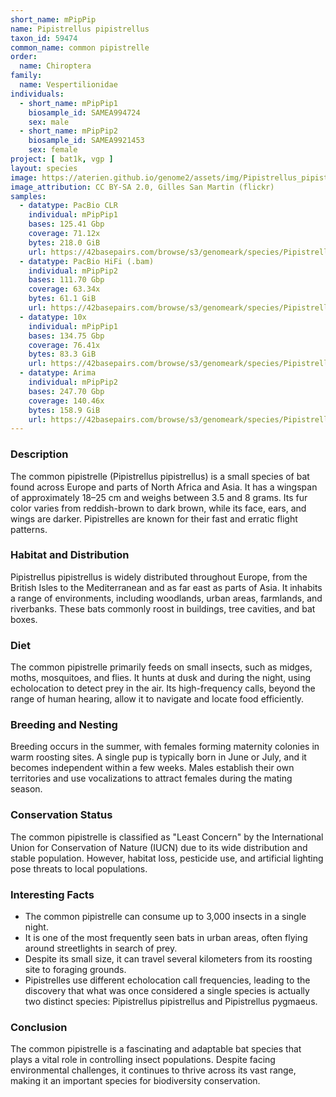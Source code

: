 ```yaml
---
short_name: mPipPip
name: Pipistrellus pipistrellus
taxon_id: 59474
common_name: common pipistrelle
order:
  name: Chiroptera
family:
  name: Vespertilionidae
individuals:
  - short_name: mPipPip1
    biosample_id: SAMEA994724
    sex: male
  - short_name: mPipPip2
    biosample_id: SAMEA9921453
    sex: female
project: [ bat1k, vgp ]
layout: species
image: https://aterien.github.io/genome2/assets/img/Pipistrellus_pipistrellus.jpg
image_attribution: CC BY-SA 2.0, Gilles San Martin (flickr)
samples:
  - datatype: PacBio CLR
    individual: mPipPip1
    bases: 125.41 Gbp
    coverage: 71.12x
    bytes: 218.0 GiB
    url: https://42basepairs.com/browse/s3/genomeark/species/Pipistrellus_pipistrellus/mPipPip1/genomic_data/pacbio
  - datatype: PacBio HiFi (.bam)
    individual: mPipPip2
    bases: 111.70 Gbp
    coverage: 63.34x
    bytes: 61.1 GiB
    url: https://42basepairs.com/browse/s3/genomeark/species/Pipistrellus_pipistrellus/mPipPip2/genomic_data/pacbio_hifi/
  - datatype: 10x
    individual: mPipPip1
    bases: 134.75 Gbp
    coverage: 76.41x
    bytes: 83.3 GiB
    url: https://42basepairs.com/browse/s3/genomeark/species/Pipistrellus_pipistrellus/mPipPip1/genomic_data/10x/
  - datatype: Arima
    individual: mPipPip2
    bases: 247.70 Gbp
    coverage: 140.46x
    bytes: 158.9 GiB
    url: https://42basepairs.com/browse/s3/genomeark/species/Pipistrellus_pipistrellus/mPipPip2/genomic_data/arima/
---
```


### Description

The common pipistrelle (Pipistrellus pipistrellus) is a small species of bat found across Europe and parts of North Africa and Asia. It has a wingspan of approximately 18–25 cm and weighs between 3.5 and 8 grams. Its fur color varies from reddish-brown to dark brown, while its face, ears, and wings are darker. Pipistrelles are known for their fast and erratic flight patterns.

### Habitat and Distribution

Pipistrellus pipistrellus is widely distributed throughout Europe, from the British Isles to the Mediterranean and as far east as parts of Asia. It inhabits a range of environments, including woodlands, urban areas, farmlands, and riverbanks. These bats commonly roost in buildings, tree cavities, and bat boxes.

### Diet

The common pipistrelle primarily feeds on small insects, such as midges, moths, mosquitoes, and flies. It hunts at dusk and during the night, using echolocation to detect prey in the air. Its high-frequency calls, beyond the range of human hearing, allow it to navigate and locate food efficiently.

### Breeding and Nesting

Breeding occurs in the summer, with females forming maternity colonies in warm roosting sites. A single pup is typically born in June or July, and it becomes independent within a few weeks. Males establish their own territories and use vocalizations to attract females during the mating season.

### Conservation Status

The common pipistrelle is classified as "Least Concern" by the International Union for Conservation of Nature (IUCN) due to its wide distribution and stable population. However, habitat loss, pesticide use, and artificial lighting pose threats to local populations.

### Interesting Facts

* The common pipistrelle can consume up to 3,000 insects in a single night.
* It is one of the most frequently seen bats in urban areas, often flying around streetlights in search of prey.
* Despite its small size, it can travel several kilometers from its roosting site to foraging grounds.
* Pipistrelles use different echolocation call frequencies, leading to the discovery that what was once considered a single species is actually two distinct species: Pipistrellus pipistrellus and Pipistrellus pygmaeus.

### Conclusion

The common pipistrelle is a fascinating and adaptable bat species that plays a vital role in controlling insect populations. Despite facing environmental challenges, it continues to thrive across its vast range, making it an important species for biodiversity conservation.


